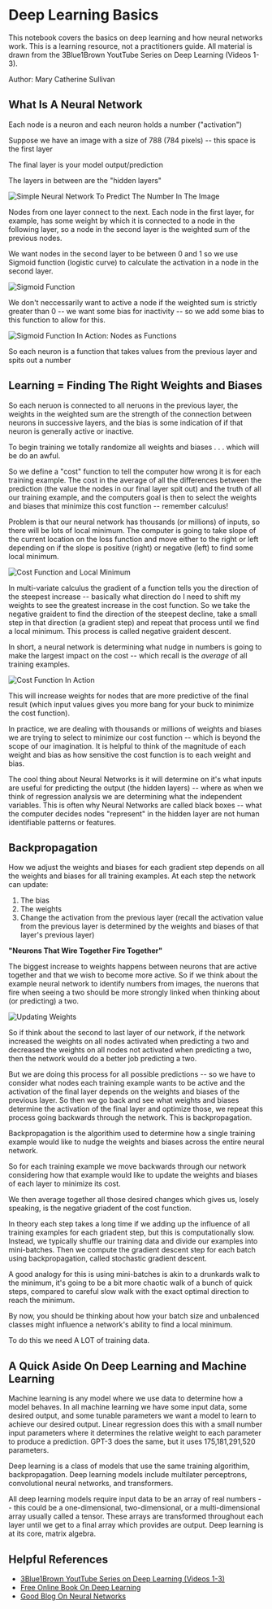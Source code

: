 # Deep Learning Basics

This notebook covers the basics on deep learning and how neural networks work. This is a learning resource, not a practitioners guide. All material is drawn from the 3Blue1Brown YoutTube Series on Deep Learning (Videos 1-3). 

Author: Mary Catherine Sullivan

## What Is A Neural Network

Each node is a neuron and each neuron holds a number ("activation")

Suppose we have an image with a size of 788 (784 pixels) -- this space is the first layer

The final layer is your model output/prediction

The layers in between are the "hidden layers"

![Simple Neural Network To Predict The Number In The Image](../images/Simple_Neural_Network.png)

Nodes from one layer connect to the next. Each node in the first layer, for example, has some weight by which it is connected to a node in the following layer, so a node in the second layer is the weighted sum of the previous nodes. 

We want nodes in the second layer to be between 0 and 1 so we use Sigmoid function (logistic curve) to calculate the activation in a node in the second layer. 

![Sigmoid Function](../images/Sigmoid_Plot.png)

We don't neccessarily want to active a node if the weighted sum is strictly greater than 0 -- we want some bias for inactivity -- so we add some bias to this function to allow for this. 

![Sigmoid Function In Action: Nodes as Functions](../images/Sigmoid_Function.png)

So each neuron is a function that takes values from the previous layer and spits out a number

## Learning = Finding The Right Weights and Biases

So each neruon is connected to all neruons in the previous layer, the weights in the weighted sum are the strength of the connection between neurons in successive layers, and the bias is some indication of if that neuron is generally active or inactive.

To begin training we totally randomize all weights and biases . . . which will be do an awful.

So we define a "cost" function to tell the computer how wrong it is for each training example. The cost in the average of all the differences between the prediction (the value the nodes in our final layer spit out) and the truth of all our training example, and the computers goal is then to select the weights and biases that minimize this cost function -- remember calculus!

Problem is that our neural network has thousands (or millions) of inputs, so there will be lots of local minimum. The computer is going to take slope of the current location on the loss function and move either to the right or left depending on if the slope is positive (right) or negative (left) to find some local minimum.

![Cost Function and Local Minimum](../images/Cost_Function_Local_Minimum.png)

In multi-variate calculus the gradient of a function tells you the direction of the steepest increase -- basically what direction do I need to shift my weights to see the greatest increase in the cost function. So we take the negative graident to find the direction of the steepest decline, take a small step in that direction (a gradient step) and repeat that process until we find a local minimum. This process is called negative graident descent.

In short, a neural network is determining what nudge in numbers is going to make the largest impact on the cost -- which recall is the _average_ of all training examples. 

![Cost Function In Action](../images/Cost_Function_In_Action.png)

This will increase weights for nodes that are more predictive of the final result (which input values gives you more bang for your buck to minimize the cost function).

In practice, we are dealing with thousands or millions of weights and biases we are trying to select to minimize our cost function -- which is beyond the scope of our imagination. It is helpful to think of the magnitude of each weight and bias as how sensitive the cost function is to each weight and bias.

The cool thing about Neural Networks is it will determine on it's what inputs are useful for predicting the output (the hidden layers) -- where as when we think of regression analysis we are determining what the independent variables. This is often why Neural Networks are called black boxes -- what the computer decides nodes "represent" in the hidden layer are not human identifiable patterns or features. 

## Backpropagation

How we adjust the weights and biases for each gradient step depends on all the weights and biases for all training examples. At each step the network can update:

1. The bias
2. The weights
3. Change the activation from the previous layer (recall the activation value from the previous layer is determined by the weights and biases of that layer's previous layer)

**"Neurons That Wire Together Fire Together"**

The biggest increase to weights happens between neurons that are active together and that we wish to become more active. So if we think about the example neural network to identify numbers from images, the nuerons that fire when seeing a two should be more strongly linked when thinking about (or predicting) a two.

![Updating Weights](../images/Updating_Weights.png)

So if think about the second to last layer of our network, if the network increased the weights on all nodes activated when predicting a two and decreased the weights on all nodes not activated when predicting a two, then the network would do a better job predicting a two. 

But we are doing this process for all possible predictions -- so we have to consider what nodes each training example wants to be active and the activation of the final layer depends on the weights and biases of the previous layer. So then we go back and see what weights and biases determine the activation of the final layer and optimize those, we repeat this process going backwards through the network. This is backpropagation.

Backpropagation is the algorithim used to determine how a single training example would like to nudge the weights and biases across the entire neural network.

So for each training example we move backwards through our network considering how that example would like to update the weights and biases of each layer to minimize its cost. 

We then average together all those desired changes which gives us, losely speaking, is the negative griadent of the cost function. 

In theory each step takes a long time if we adding up the influence of all training examples for each griadent step, but this is computationally slow. Instead, we typically shuffle our training data and divide our examples into mini-batches. Then we compute the gradient descent step for each batch using backpropagation, called stochastic gradient descent. 

A good analogy for this is using mini-batches is akin to a drunkards walk to the minimum, it's going to be a bit more chaotic walk of a bunch of quick steps, compared to careful slow walk with the exact optimal direction to reach the minimum. 

By now, you should be thinking about how your batch size and unbalenced classes might influence a network's ability to find a local minimum.

To do this we need A LOT of training data.

## A Quick Aside On Deep Learning and Machine Learning

Machine learning is any model where we use data to determine how a model behaves. In all machine learning we have some input data, some desired output, and some tunable parameters we want a model to learn to achieve our desired output. Linear regression does this with a small number input parameters where it determines the relative weight to each parameter to produce a prediction. GPT-3 does the same, but it uses 175,181,291,520 parameters.

Deep learning is a class of models that use the same training algorithim, backpropagation. Deep learning models include multilater perceptrons, convolutional neural networks, and transformers. 

All deep learning models require input data to be an array of real numbers -- this could be a one-dimensional, two-dimensional, or a multi-dimensional array usually called a tensor. These arrays are transformed throughout each layer until we get to a final array which provides are output. Deep learning is at its core, matrix algebra.


## Helpful References
* [3Blue1Brown YoutTube Series on Deep Learning (Videos 1-3)](https://www.youtube.com/watch?v=aircAruvnKk&t=3s)
* [Free Online Book On Deep Learning](http://neuralnetworksanddeeplearning.com/)
* [Good Blog On Neural Networks](https://colah.github.io/)
